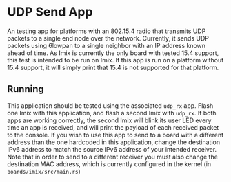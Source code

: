 UDP Send App
=============

An testing app for platforms with an 802.15.4 radio that transmits
UDP packets to a single end node over the network. Currently, it sends UDP packets
using 6lowpan to a single neighbor with an IP address known ahead of time.
As Imix is currently the only board with tested 15.4 support, this test is
intended to be run on Imix. If this app is run on a platform without 15.4
support, it will simply print that 15.4 is not supported for that platform.

## Running

This application should be tested using the associated `udp_rx` app. Flash one
Imix with this application, and flash a second Imix with `udp_rx`. If both
apps are working correctly, the second Imix will blink its user LED every
time an app is received, and will print the payload of each received packet
to the console. If you wish to use this app to send to a board with a different
address than the one hardcoded in this application, change the destination IPv6 address
to match the source IPv6 address of your intended receiver. Note that in order
to send to a different receiver you must also change the destination MAC address,
which is currently configured in the kernel (in `boards/imix/src/main.rs`)
